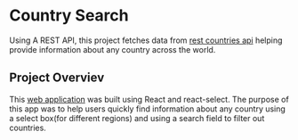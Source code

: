 # Country Search
Using A REST API, this project fetches data from [rest countries api](https://restcountries.eu/rest/v2/all) helping provide information about any country across the world. 
## Project Overviev
This [web application](https://youthful-shirley-6664a6.netlify.com) was built using React and react-select. The purpose of this app was to help users quickly find information about any country using a select box(for different regions) and using a search field to filter out countries.

